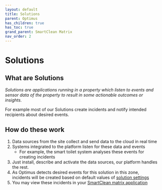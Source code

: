 ```yaml
---
layout: default
title: Solutions
parent: Optimus
has_children: true
has_toc: true
grand_parent: SmartClean Matrix
nav_order: 2
---
```

# Solutions

## What are Solutions
*Solutions are applications running in a property which listen to events and sensor data of the property to result in some actionable outcomes or insights.*

For example most of our Solutions create incidents and notify intended recipients about desired events.

## How do these work
1. Data sources from the site collect and send data to the cloud in real time
2. Systems integrated to the platform listen for these data and events
   - For example, the smart toilet system analyses these events for creating incidents
3. Just install, describe and activate the data sources, our platform handles the rest.
4. As Optimus detects desired events for this solution in this zone, incidents will be created based on default values of [solution settings](/vcs_settings.html)
5. You may view these incidents in your [SmartClean matrix application](/index.html)

